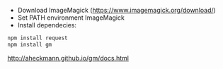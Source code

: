 - Download ImageMagick (https://www.imagemagick.org/download/)
- Set PATH environment ImageMagick
- Install dependecies:
```sh
npm install request
npm install gm
```

http://aheckmann.github.io/gm/docs.html